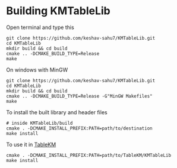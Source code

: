 # Building KMTableLib

Open terminal and type this

```console
git clone https://github.com/keshav-sahu7/KMTableLib.git
cd KMTableLib
mkdir build && cd build
cmake .. -DCMAKE_BUILD_TYPE=Release
make
```

On windows with MinGW

```console
git clone https://github.com/keshav-sahu7/KMTableLib.git
cd KMTableLib
mkdir build && cd build
cmake .. -DCMAKE_BUILD_TYPE=Release -G"MinGW Makefiles"
make
```

To install the built library and header files

```console
# inside KMTableLib/build
cmake . -DCMAKE_INSTALL_PREFIX:PATH=path/to/destination
make install
```

To use it in [TableKM](https://github.com/keshav-sahu7/TableKM)

```console
cmake . -DCMAKE_INSTALL_PREFIX:PATH=path/to/TableKM/KMTableLib
make install
```
